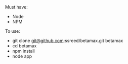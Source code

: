 Must have:

* Node
* NPM

To use:

* git clone git@github.com:ssreed/betamax.git betamax
* cd betamax
* npm install
* node app
